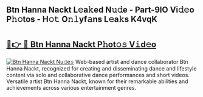 ## Btn Hanna Nackt L𝚎a𝚔ed N𝚞𝚍e - Part-9lO Vi𝚍𝚎o P𝚑𝚘tos - H𝚘𝚝 O𝚗𝚕yf𝚊ns L𝚎a𝚔s K4vqK

# <h2><a href="http://kf51b46.oniu.top/?m=Btn+Hanna+Nackt">🔗👉 🔴 Btn Hanna Nackt P𝚑ot𝚘𝚜 V𝚒d𝚎o</a></h2>

[![Btn Hanna Nackt Nu𝚍e𝚜](https://i.imgur.com/0qMVB7G.gif)](http://kf51b46.oniu.top/?m=Btn+Hanna+Nackt)
Web-based artist and dance collaborator Btn Hanna Nackt, recognized for creating and disseminating dance and lifestyle content via solo and collaborative dance performances and short videos. Versatile artist Btn Hanna Nackt, known for their remarkable abilities and achievements across various entertainment genres.  
